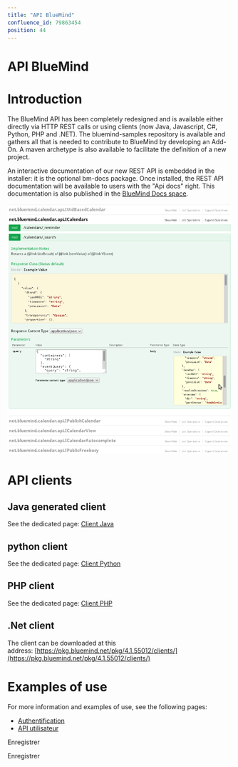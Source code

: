 ```yaml
---
title: "API BlueMind"
confluence_id: 79863454
position: 44
---
```

# API BlueMind


# Introduction

The BlueMind API has been completely redesigned and is available either directly via HTTP REST calls or using clients (now Java, Javascript, C#, Python, PHP and .NET). The bluemind-samples repository is available and gathers all that is needed to contribute to BlueMind by developing an Add-On. A maven archetype is also available to facilitate the definition of a new project.

An interactive documentation of our new REST API is embedded in the installer: it is the optional bm-docs package. Once installed, the REST API documentation will be available to users with the "Api docs" right. This documentation is also published in the [BlueMind Docs space](https://forge.bluemind.net/apidoc/).


 ![](../../attachments/79863454/79863455.png) 

 

# API clients

## Java generated client

See the dedicated page: [Client Java](/Guide_du_développeur/API_BlueMind/Client_Java/)

## python client

See the dedicated page: [Client Python](/Guide_du_développeur/API_BlueMind/Client_Python/)

## PHP client

See the dedicated page: [Client PHP](/Guide_du_développeur/API_BlueMind/Client_PHP/)

## .Net client

The client can be downloaded at this address: [https://pkg.bluemind.net/pkg/4.1.55012/clients/](https://pkg.bluemind.net/pkg/4.1.55012/clients/)

# Examples of use

For more information and examples of use, see the following pages:

- [Authentification](/Guide_du_développeur/API_BlueMind/Authentification/)
- [API utilisateur](/Guide_du_développeur/API_BlueMind/API_d_utilisateurs/)


Enregistrer

Enregistrer


